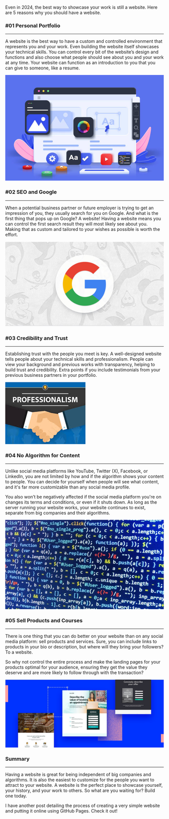 Even in 2024, the best way to showcase your work is still a website. Here are 5 reasons why you should have a website.

### #01 Personal Portfolio
---
A website is the best way to have a custom and controlled environment that represents you and your work. Even building the website itself showcases your technical skills. You can control every bit of the website’s design and functions and also choose what people should see about you and your work at any time. Your website can function as an introduction to you that you can give to someone, like a resume.

![website design graphic](imgs/website_need/website_design_graphic.jpg)


### #02 SEO and Google
---
When a potential business partner or future employer is trying to get an impression of you, they usually search for you on Google. And what is the first thing that pops up on Google? A website! Having a website means you can control the first search result they will most likely see about you. Making that as custom and tailored to your wishes as possible is worth the effort.

![google algorithm](imgs/website_need/google_algorithm.jpeg)


### #03 Credibility and Trust
---
Establishing trust with the people you meet is key. A well-designed website tells people about your technical skills and professionalism. People can view your background and previous works with transparency, helping to build trust and credibility. Extra points if you include testimonials from your previous business partners in your portfolio.

![professionalism](imgs/website_need/professionalism.jpeg)


### #04 No Algorithm for Content
---
Unlike social media platforms like YouTube, Twitter (X), Facebook, or LinkedIn, you are not limited by how and if the algorithm shows your content to people. You can decide for yourself when people will see what content, and it's far more customizable than any social media profile.

You also won’t be negatively affected if the social media platform you're on changes its terms and conditions, or even if it shuts down. As long as the server running your website works, your website continues to exist, separate from big companies and their algorithms.

![code](imgs/website_need/code.jpg)


### #05 Sell Products and Courses
---
There is one thing that you can do better on your website than on any social media platform: sell products and services. Sure, you can include links to products in your bio or description, but where will they bring your followers? To a website.

So why not control the entire process and make the landing pages for your products optimal for your audience, ensuring they get the value they deserve and are more likely to follow through with the transaction?

![product landing page](imgs/website_need/product_landing_page.jpg)

### Summary
---
Having a website is great for being independent of big companies and algorithms. It is also the easiest to customize for the people you want to attract to your website. A website is the perfect place to showcase yourself, your history, and your work to others. So what are you waiting for? Build one today.

I have another post detailing the process of creating a very simple website and putting it online using GitHub Pages. Check it out!
